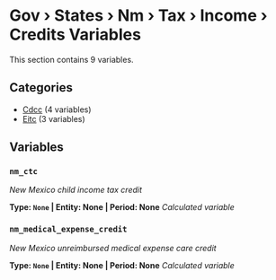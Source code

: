 # Gov › States › Nm › Tax › Income › Credits Variables

This section contains 9 variables.

## Categories

- [Cdcc](cdcc/index.md) (4 variables)
- [Eitc](eitc/index.md) (3 variables)

## Variables

### `nm_ctc`
*New Mexico child income tax credit*

**Type: `None` | Entity: None | Period: None**
*Calculated variable*

### `nm_medical_expense_credit`
*New Mexico unreimbursed medical expense care credit*

**Type: `None` | Entity: None | Period: None**
*Calculated variable*
